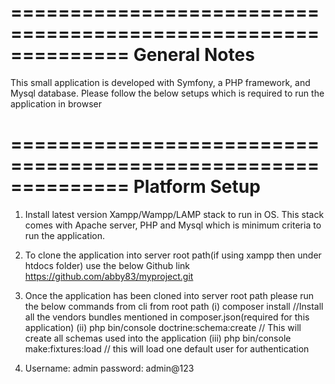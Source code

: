 ==============================================================
General Notes
==============================================================
This small application is developed with Symfony, a PHP framework, and Mysql database. Please follow the below setups which is required to run the application in browser

==============================================================
Platform Setup
==============================================================
1) Install latest version Xampp/Wampp/LAMP stack to run in OS. This stack comes with Apache server, PHP and Mysql which is minimum criteria to run the application.
2) To clone the application into server root path(if using xampp then under htdocs folder) use the below Github link
        https://github.com/abby83/myproject.git
3) Once the application has been cloned into server root path please run the below commands from cli from root path
		(i)   composer install                         //Install all the vendors bundles mentioned in composer.json(required for this application)
        (ii)  php bin/console doctrine:schema:create  // This will create all schemas used into the application
        (iii) php bin/console make:fixtures:load     // this will load one default user for authentication

4) Username: admin
   password: admin@123

